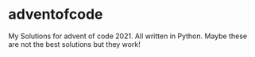 # adventofcode
My Solutions for advent of code 2021. 
All written in Python. 
Maybe these are not the best solutions but they work!
